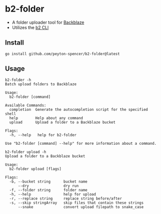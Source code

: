 # b2-folder
- A folder uploader tool for [Backblaze](https://www.backblaze.com/)
- Utilizes the [b2 CLI](https://www.backblaze.com/docs/cloud-storage-upload-files-with-the-cli)

## Install

    go install github.com/peyton-spencer/b2-folder@latest

## Usage

```
b2-folder -h
Batch upload folders to Backblaze

Usage:
  b2-folder [command]

Available Commands:
  completion  Generate the autocompletion script for the specified shell
  help        Help about any command
  upload      Upload a folder to a Backblaze bucket

Flags:
  -h, --help   help for b2-folder

Use "b2-folder [command] --help" for more information about a command.
```

```
b2-folder upload -h
Upload a folder to a Backblaze bucket

Usage:
  b2-folder upload [flags]

Flags:
  -b, --bucket string      bucket name
      --dry                dry run
  -f, --folder string      folder name
  -h, --help               help for upload
  -r, --replace string     replace string before/after
  -s, --skip stringArray   skip files that contain these strings
      --snake              convert upload filepath to snake_case
```
